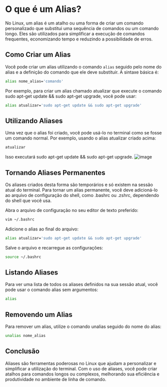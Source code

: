 # O que é um Alias?

No Linux, um alias é um atalho ou uma forma de criar um comando personalizado que substitui uma sequência de comandos ou um comando longo. Eles são utilizados para simplificar a execução de comandos frequentes, economizando tempo e reduzindo a possibilidade de erros.

## Como Criar um Alias

Você pode criar um alias utilizando o comando `alias` seguido pelo nome do alias e a definição do comando que ele deve substituir. A sintaxe básica é:

```bash
alias nome_alias='comando'
```

Por exemplo, para criar um alias chamado atualizar que execute o comando sudo apt-get update && sudo apt-get upgrade, você pode usar:
```bash
alias atualizar='sudo apt-get update && sudo apt-get upgrade'
```
## Utilizando Aliases
Uma vez que o alias foi criado, você pode usá-lo no terminal como se fosse um comando normal. Por exemplo, usando o alias atualizar criado acima:
```bash
atualizar
```
Isso executará sudo apt-get update && sudo apt-get upgrade.
![image](https://github.com/anadevti/linux-for-beginners/assets/111382055/2155bfcc-30a2-4432-ad2f-d5b86e9270c4)

## Tornando Aliases Permanentes
Os aliases criados desta forma são temporários e só existem na sessão atual do terminal. Para tornar um alias permanente, você deve adicioná-lo ao arquivo de configuração do shell, como .bashrc ou .zshrc, dependendo do shell que você usa.

Abra o arquivo de configuração no seu editor de texto preferido:
```bash
vim ~/.bashrc
```

Adicione o alias ao final do arquivo:
```bash
alias atualizar='sudo apt-get update && sudo apt-get upgrade'
```

Salve o arquivo e recarregue as configurações:
```bash
source ~/.bashrc
```
## Listando Aliases
Para ver uma lista de todos os aliases definidos na sua sessão atual, você pode usar o comando alias sem argumentos:
```bash
alias
```
## Removendo um Alias

Para remover um alias, utilize o comando unalias seguido do nome do alias:
```bash
unalias nome_alias
```

## Conclusão
Aliases são ferramentas poderosas no Linux que ajudam a personalizar e simplificar a utilização do terminal. Com o uso de aliases, você pode criar atalhos para comandos longos ou complexos, melhorando sua eficiência e produtividade no ambiente de linha de comando.
